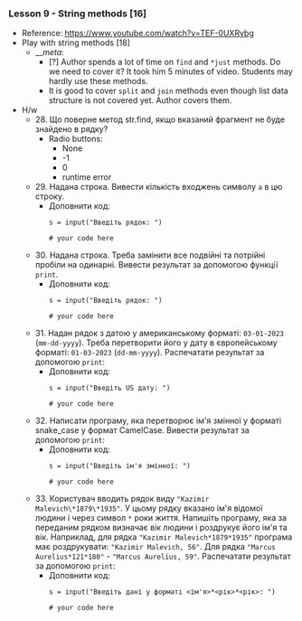 ### Lesson 9 - String methods [16]
- Reference: https://www.youtube.com/watch?v=TEF-0UXRybg
- Play with string methods [18]
  - ___meta_:
    - [?] Author spends a lot of time on `find` and `*just` methods. Do we need to cover it? It took him 5 minutes of video. Students may hardly use these methods. 
    - It is good to cover `split` and `join` methods even though list data structure is not covered yet. Author covers them.
- H/w
  - 28\. Що поверне метод str.find, якщо вказаний фрагмент не буде знайдено в рядку?
    - Radio buttons:
      - None
      - -1
      - 0
      - runtime error
  - 29\. Надана строка. Вивести кількість входжень символу `a` в цю строку.
    - Доповнити код:
      ```
      s = input("Введіть рядок: ")
      
      # your code here
      ```
  - 30\. Надана строка. Треба замінити все подвійні та потрійні пробіли на одинарні. Вивести результат за допомогою функції `print`. 
    - Доповнити код:
      ```
      s = input("Введіть рядок: ")
        
      # your code here
      ```
  - 31\. Надан рядок з датою у американському форматі: `03-01-2023` (`mm-dd-yyyy`). Треба перетворити його у дату в європейському форматі: `01-03-2023` (`dd-mm-yyyy`). Распечатати результат за допомогою `print`:
      - Доповнити код:
        ```
        s = input("Введіть US дату: ")
            
        # your code here
        ```
  - 32\. Написати програму, яка перетворює ім'я змінної у форматі snake_case у формат CamelCase. Вивести результат за допомогою `print`:
      - Доповнити код:
        ```
        s = input("Введіть ім'я змінної: ")
            
        # your code here
        ```
  - 33\. Користувач вводить рядок виду `"Kazimir Malevich\*1879\*1935"`. У цьому рядку вказано ім'я відомої людини і через символ `*` роки життя. Напишіть програму, яка за переданим рядком визначає вік людини і роздрукує його ім'я та вік. Наприклад, для рядка `"Kazimir Malevich*1879*1935"` програма має роздрукувати: `"Kazimir Malevich, 56"`. Для рядка `"Marcus Aurelius*121*180"` - `"Marcus Aurelius, 59"`. Распечатати результат за допомогою `print`:
      - Доповнити код:
        ```
        s = input("Введіть дані у форматі <ім'я>*<рік>*<рік>: ")
            
        # your code here
        ```